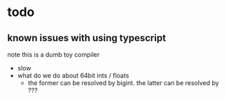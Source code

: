 # todo

## known issues with using typescript

note this is a dumb toy compiler

 - slow
 - what do we do about 64bit ints / floats
    - the former can be resolved by bigint. the latter can be resolved by ???
